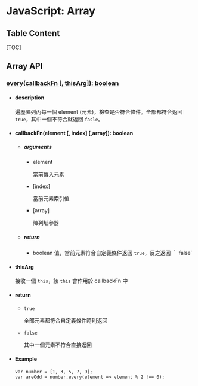 # JavaScript: Array

## Table Content

[TOC]

## Array API

### [every(callbackFn [, thisArg]): boolean]()

-   #### description
    遍歷陣列內每一個 element (元素)，檢查是否符合條件。全部都符合返回 `true`，其中一個不符合就返回 `fasle`。
-   #### callbackFn(element [, index] [,array]): boolean

    -   ##### arguments

        -   element

            當前傳入元素

        -   [index]

            當前元素索引值

        -   [array]

            陣列址參器

    -   ##### return

        -   boolean 值，當前元素符合自定義條件返回 `true`，反之返回 ｀ false`

-   #### thisArg

    接收一個 `this`，該 `this` 會作用於 callbackFn 中

-   #### return

    -   `true`

        全部元素都符合自定義條件時則返回

    -   `false`

        其中一個元素不符合直接返回

-   #### Example
    ```=javascript
    var number = [1, 3, 5, 7, 9];
    var areOdd = number.every(element => element % 2 !== 0);
    ```

